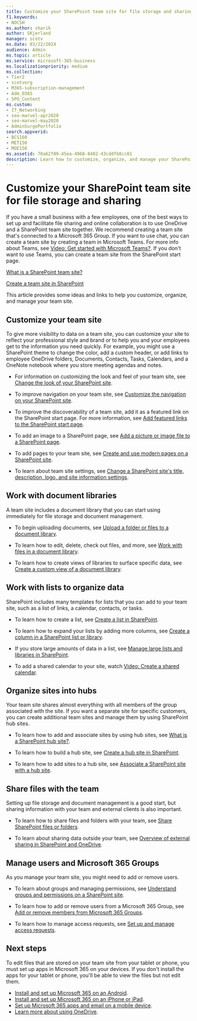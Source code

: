 ```yaml
---
title: Customize your SharePoint team site for file storage and sharing
f1.keywords:
- NOCSH
ms.author: sharik
author: SKjerland
manager: scotv
ms.date: 03/22/2024
audience: Admin
ms.topic: article
ms.service: microsoft-365-business
ms.localizationpriority: medium
ms.collection: 
- Tier2
- scotvorg
- M365-subscription-management
- Adm_O365
- SPO_Content
ms.custom:
- IT_Networking
- seo-marvel-apr2020
- seo-marvel-may2020
- AdminSurgePortfolio
search.appverid:
- BCS160
- MET150
- MOE150
ms.assetid: 70a62f09-45ea-4968-8482-43cddfb8cc01
description: Learn how to customize, organize, and manage your SharePoint team site with color schemes, a custom header, document libraries, lists, and hubs.
---
```


# Customize your SharePoint team site for file storage and sharing

If you have a small business with a few employees, one of the best ways to set up and facilitate file sharing and online collaboration is to use OneDrive and a SharePoint team site together. We recommend creating a team site that's connected to a Microsoft 365 Group. If you want to use chat, you can create a team site by creating a team in Microsoft Teams. For more info about Teams, see [Video: Get started with Microsoft Teams?](https://support.microsoft.com/office/b98d533f-118e-4bae-bf44-3df2470c2b12). If you don't want to use Teams, you can create a team site from the SharePoint start page. 
  
[What is a SharePoint team site?](https://support.microsoft.com/office/75545757-36c3-46a7-beed-0aaa74f0401e)
  
[Create a team site in SharePoint](https://support.microsoft.com/office/ef10c1e7-15f3-42a3-98aa-b5972711777d)
  
This article provides some ideas and links to help you customize, organize, and manage your team site.
  
 
## Customize your team site

To give more visibility to data on a team site, you can customize your site to reflect your professional style and brand or to help you and your employees get to the information you need quickly. For example, you might use a SharePoint theme to change the color, add a custom header, or add links to employee OneDrive folders, Documents, Contacts, Tasks, Calendars, and a OneNote notebook where you store meeting agendas and notes.
  
- For information on customizing the look and feel of your team site, see [Change the look of your SharePoint site](https://support.microsoft.com/office/06bbadc3-6b04-4a60-9d14-894f6a170818).
  
- To improve navigation on your team site, see [Customize the navigation on your SharePoint site](https://support.microsoft.com/office/3cd61ae7-a9ed-4e1e-bf6d-4655f0bf25ca).
  
- To improve the discoverability of a team site, add it as a featured link on the SharePoint start page. For more information, see [Add featured links to the SharePoint start page](/sharepoint/change-links-list-on-sharepoint-home-page).
  
- To add an image to a SharePoint page, see [Add a picture or image file to a SharePoint page](https://support.microsoft.com/office/4a9b0e98-c89a-4a41-8adb-b7750dccca16).
  
- To add pages to your team site, see [Create and use modern pages on a SharePoint site](https://support.microsoft.com/office/b3d46deb-27a6-4b1e-87b8-df851e503dec).
  
- To learn about team site settings, see [Change a SharePoint site's title, description, logo, and site information settings](https://support.microsoft.com/office/8376034D-D0C7-446E-9178-6AB51C58DF42).
  
## Work with document libraries

A team site includes a document library that you can start using immediately for file storage and document management.

- To begin uploading documents, see [Upload a folder or files to a document library](https://support.microsoft.com/office/eb18fcba-c953-4d45-8d90-8da66edeacdb).
   
- To learn how to edit, delete, check out files, and more, see [Work with files in a document library](https://support.microsoft.com/office/a9d89171-1673-4892-9dd2-1ca52037dea2).
  
- To learn how to create views of libraries to surface specific data, see [Create a custom view of a document library](https://support.microsoft.com/office/8f6b08e0-a9a0-4232-9b9b-b374a2ad3da7).
  
## Work with lists to organize data

SharePoint includes many templates for lists that you can add to your team site, such as a list of links, a calendar, contacts, or tasks.
  
- To learn how to create a list, see [Create a list in SharePoint](https://support.microsoft.com/office/0D397414-D95F-41EB-ADDD-5E6EFF41B083#ID0EAAGAAA=Online).
  
- To learn how to expand your lists by adding more columns, see [Create a column in a SharePoint list or library](https://support.microsoft.com/office/2b0361ae-1bd3-41a3-8329-269e5f81cfa2).
  
- If you store large amounts of data in a list, see [Manage large lists and libraries in SharePoint](https://support.microsoft.com/office/B8588DAE-9387-48C2-9248-C24122F07C59).
  
- To add a shared calendar to your site, watch [Video: Create a shared calendar](https://support.microsoft.com/office/61b96006-70e2-4535-a34f-ee4fc772f798).

## Organize sites into hubs

Your team site shares almost everything with all members of the group associated with the site. If you want a separate site for specific customers, you can create additional team sites and manage them by using SharePoint hub sites. 
  
- To learn how to add and associate sites by using hub sites, see [What is a SharePoint hub site?](https://support.microsoft.com/office/fe26ae84-14b7-45b6-a6d1-948b3966427f).
  
- To learn how to build a hub site, see [Create a hub site in SharePoint](/sharepoint/create-hub-site).
  
- To learn how to add sites to a hub site, see [Associate a SharePoint site with a hub site](https://support.microsoft.com/office/ae0009fd-af04-4d3d-917d-88edb43efc05).
  
## Share files with the team

Setting up file storage and document management is a good start, but sharing information with your team and external clients is also important.
  
- To learn how to share files and folders with your team, see [Share SharePoint files or folders](https://support.microsoft.com/office/1fe37332-0f9a-4719-970e-d2578da4941c).
  
- To learn about sharing data outside your team, see [Overview of external sharing in SharePoint and OneDrive](/sharepoint/external-sharing-overview).
  
## Manage users and Microsoft 365 Groups

As you manage your team site, you might need to add or remove users.
  
- To learn about groups and managing permissions, see [Understand groups and permissions on a SharePoint site](https://support.microsoft.com/office/258e5f33-1b5a-4766-a503-d86655cf950d). 
  
- To learn how to add or remove users from a Microsoft 365 Group, see [Add or remove members from Microsoft 365 Groups](../create-groups/add-or-remove-members-from-groups.md).
  
- To learn how to manage access requests, see [Set up and manage access requests](https://support.microsoft.com/office/94B26E0B-2822-49D4-929A-8455698654B3).
  
## Next steps

To edit files that are stored on your team site from your tablet or phone, you must set up apps in Microsoft 365 on your devices. If you don't install the apps for your tablet or phone, you'll be able to view the files but not edit them.
    
  - [Install and set up Microsoft 365 on an Android](https://support.microsoft.com/office/cafe9d6f-8b0c-4b03-b20a-12438a82a22d).
  - [Install and set up Microsoft 365 on an iPhone or iPad](https://support.microsoft.com/office/9df6d10c-7281-4671-8666-6ca8e339b628).
  - [Set up Microsoft 365 apps and email on a mobile device](https://support.microsoft.com/office/set-up-office-apps-and-email-on-a-mobile-device-7dabb6cb-0046-40b6-81fe-767e0b1f014f).
  - [Learn more about using OneDrive](https://go.microsoft.com/fwlink/?LinkID=511458).
